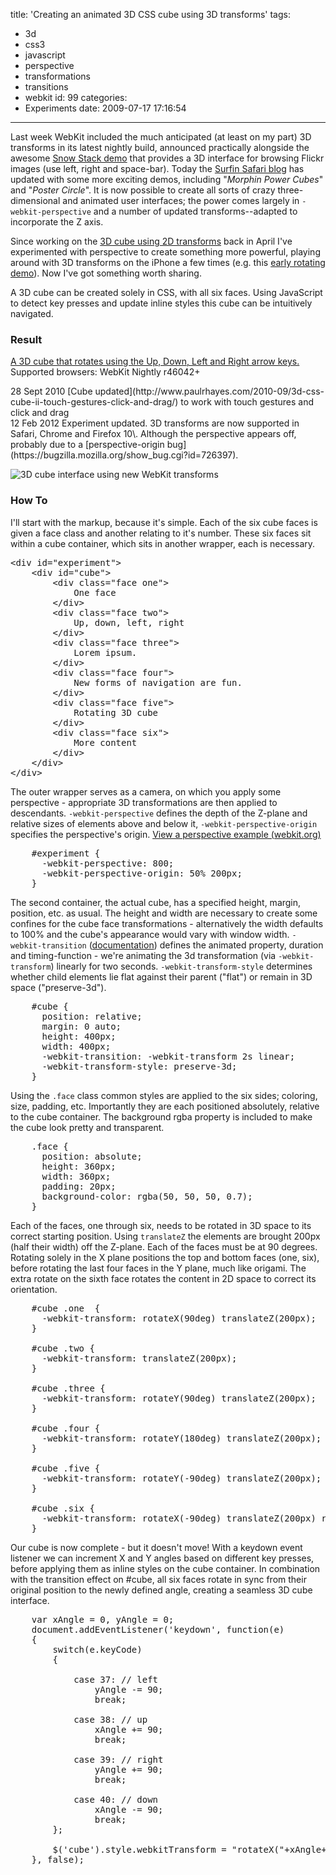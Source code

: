 title: 'Creating an animated 3D CSS cube using 3D transforms'
tags:
  - 3d
  - css3
  - javascript
  - perspective
  - transformations
  - transitions
  - webkit
id: 99
categories:
  - Experiments
date: 2009-07-17 17:16:54
---

Last week WebKit included the much anticipated (at least on my part) 3D transforms in its latest nightly build, announced practically alongside the awesome [Snow Stack demo](http://www.satine.org/research/webkit/snowleopard/snowstack.html) that provides a 3D interface for browsing Flickr images (use left, right and space-bar). Today the [Surfin Safari blog](http://webkit.org/blog/386/3d-transforms/) has updated with some more exciting demos, including "_Morphin Power Cubes_" and "_Poster Circle_". It is now possible to create all sorts of crazy three-dimensional and animated user interfaces; the power comes largely in `-webkit-perspective` and a number of updated transforms--adapted to incorporate the Z axis.

<!--more-->

Since working on the [3D cube using 2D transforms](/2009-04/3d-cube-using-css-transformations/) back in April I've experimented with perspective to create something more powerful, playing around with 3D transforms on the iPhone a few times (e.g. this [early rotating demo](/experiments/perspective/)). Now I've got something worth sharing.

A 3D cube can be created solely in CSS, with all six faces. Using JavaScript to detect key presses and update inline styles this cube can be intuitively navigated.

### Result

[A 3D cube that rotates using the Up, Down, Left and Right arrow keys.](/experiments/cube-3d/)
Supported browsers: WebKit Nightly r46042+

<div class="edit">
<time datetime="2010-09-28">28 Sept 2010</time> [Cube updated](http://www.paulrhayes.com/2010-09/3d-css-cube-ii-touch-gestures-click-and-drag/) to work with touch gestures and click and drag</a>
</div>

<div class="edit">
<time datetime="2012-02-12">12 Feb 2012</time> Experiment updated. 3D transforms are now supported in Safari, Chrome and Firefox 10\. Although the perspective appears off, probably due to a [perspective-origin bug](https://bugzilla.mozilla.org/show_bug.cgi?id=726397).
</div>

![3D cube interface using new WebKit transforms](http://host.trivialbeing.org/up/fofr-online-20090717-3d-cube.jpg)

### How To

I'll start with the markup, because it's simple. Each of the six cube faces is given a face class and another relating to it's number. These six faces sit within a cube container, which sits in another wrapper, each is necessary.

<pre class='prettyprint'>&lt;div id=&quot;experiment&quot;&gt;
	&lt;div id=&quot;cube&quot;&gt;
		&lt;div class=&quot;face one&quot;&gt;
			One face
		&lt;/div&gt;
		&lt;div class=&quot;face two&quot;&gt;
			Up, down, left, right
		&lt;/div&gt;
		&lt;div class=&quot;face three&quot;&gt;
			Lorem ipsum.
		&lt;/div&gt;
		&lt;div class=&quot;face four&quot;&gt;
			New forms of navigation are fun.
		&lt;/div&gt;
		&lt;div class=&quot;face five&quot;&gt;
			Rotating 3D cube
		&lt;/div&gt;
		&lt;div class=&quot;face six&quot;&gt;
			More content
		&lt;/div&gt;
	&lt;/div&gt;
&lt;/div&gt;</pre>

The outer wrapper serves as a camera, on which you apply some perspective - appropriate 3D transformations are then applied to descendants. `-webkit-perspective` defines the depth of the Z-plane and relative sizes of elements above and below it, `-webkit-perspective-origin` specifies the perspective's origin. [View a perspective example (webkit.org)](http://webkit.org/blog-files/3d-transforms/perspective-by-example.html)

<pre class='prettyprint'>
    #experiment {
      -webkit-perspective: 800;
      -webkit-perspective-origin: 50% 200px;
    }
</pre>

The second container, the actual cube, has a specified height, margin, position, etc. as usual. The height and width are necessary to create some confines for the cube face transformations - alternatively the width defaults to 100% and the cube's appearance would vary with window width. `-webkit-transition` ([documentation](http://www.w3.org/TR/css3-transitions/)) defines the animated property, duration and timing-function - we're animating the 3d transformation (via `-webkit-transform`) linearly for two seconds. `-webkit-transform-style` determines whether child elements lie flat against their parent ("flat") or remain in 3D space ("preserve-3d").

<pre class='prettyprint'>
    #cube {
      position: relative;
      margin: 0 auto;
      height: 400px;
      width: 400px;
      -webkit-transition: -webkit-transform 2s linear;
      -webkit-transform-style: preserve-3d;
    }
</pre>

Using the `.face` class common styles are applied to the six sides; coloring, size, padding, etc. Importantly they are each positioned absolutely, relative to the cube container. The background rgba property is included to make the cube look pretty and transparent.

<pre class='prettyprint'>
    .face {
      position: absolute;
      height: 360px;
      width: 360px;
      padding: 20px;
      background-color: rgba(50, 50, 50, 0.7);
    }
</pre>

Each of the faces, one through six, needs to be rotated in 3D space to its correct starting position. Using `translateZ` the elements are brought 200px (half their width) off the Z-plane. Each of the faces must be at 90 degrees. Rotating solely in the X plane positions the top and bottom faces (one, six), before rotating the last four faces in the Y plane, much like origami. The extra rotate on the sixth face rotates the content in 2D space to correct its orientation.

<pre class='prettyprint'>
    #cube .one  {
      -webkit-transform: rotateX(90deg) translateZ(200px);
    }

    #cube .two {
      -webkit-transform: translateZ(200px);
    }

    #cube .three {
      -webkit-transform: rotateY(90deg) translateZ(200px);
    }

    #cube .four {
      -webkit-transform: rotateY(180deg) translateZ(200px);
    }

    #cube .five {
      -webkit-transform: rotateY(-90deg) translateZ(200px);
    }

    #cube .six {
      -webkit-transform: rotateX(-90deg) translateZ(200px) rotate(180deg);
    }
</pre>

Our cube is now complete - but it doesn't move! With a keydown event listener we can increment X and Y angles based on different key presses, before applying them as inline styles on the cube container. In combination with the transition effect on #cube, all six faces rotate in sync from their original position to the newly defined angle, creating a seamless 3D cube interface.

<pre class='prettyprint'>
  	var xAngle = 0, yAngle = 0;
	document.addEventListener('keydown', function(e)
	{
		switch(e.keyCode)
		{

			case 37: // left
				yAngle -= 90;
				break;

			case 38: // up
				xAngle += 90;
				break;

			case 39: // right
				yAngle += 90;
				break;

			case 40: // down
				xAngle -= 90;
				break;
		};

		$('cube').style.webkitTransform = "rotateX("+xAngle+"deg) rotateY("+yAngle+"deg)";
	}, false);
</pre>
